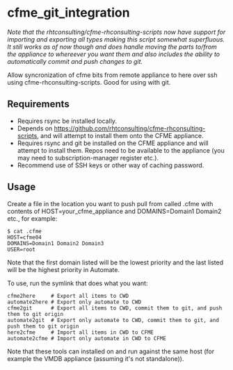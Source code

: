 # cfme_git_integration

*Note that the rhtconsulting/cfme-rhconsulting-scripts now have support for importing and exporting all types making this script somewhat superfluous.  It still works as of now though and does handle moving the parts to/from the appliance to whereever you want them and also includes the ability to automatically commit and push changes to git.*

Allow syncronization of cfme bits from remote appliance to here over ssh using cfme-rhconsulting-scripts.  Good for using with git.

## Requirements
- Requires rsync be installed locally.
- Depends on https://github.com/rhtconsulting/cfme-rhconsulting-scripts, and will attempt to install them onto the CFME appliance.
- Requires rsync and git be installed on the CFME appliance and will attempt to install them.  Repos need to be available to the appliance (you may need to subscription-manager register etc.).
- Recommend use of SSH keys or other way of caching password.

## Usage
Create a file in the location you want to push pull from called .cfme with contents of HOST=your_cfme_appliance and DOMAINS=Domain1 Domain2 etc., for example:

```
$ cat .cfme 
HOST=cfme04
DOMAINS=Domain1 Domain2 Domain3
USER=root

```
Note that the first domain listed will be the lowest priority and the last listed will be the highest priority in Automate.

To use, run the symlink that does what you want:

```
cfme2here     # Export all items to CWD
automate2here # Export only automate to CWD
cfme2git      # Export all items to CWD, commit them to git, and push them to git origin
automate2git  # Export only automate to CWD, commit them to git, and push them to git origin
here2cfme     # Import all items in CWD to CFME
automate2cfme # Import only automate in CWD to CFME
```

Note that these tools can installed on and run against the same host (for example the VMDB appliance (assuming it's not standalone)).
